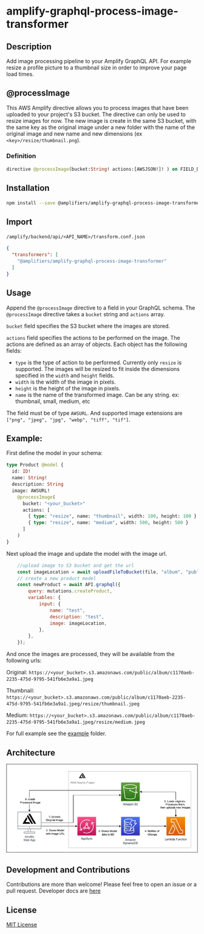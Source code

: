 # amplify-graphql-process-image-transformer #

## Description ##

Add image processing pipeline to your Amplify GraphQL API. For example resize a profile picture to a thumbnail size in order to improve your page load times.

## @processImage ##

This AWS Amplify directive allows you to process images that have been uploaded to your project's S3 bucket. The directive can only be used to resize images for now. The new image is create in the same S3 bucket, with the same key as the original image under a new folder with the name of the original image and new name and new dimensions (ex `<key>/resize/thumbnail.png`).

### Definition ###
```graphql
directive @processImage(bucket:String! actions:[AWSJSON!]! ) on FIELD_DEFINITION
```

## Installation ##

```bash
npm install --save @amplifiers/amplify-graphql-process-image-transformer
```

## Import ##
`/amplify/backend/api/<API_NAME>/transform.conf.json`
```json
{
  "transformers": [
    "@amplifiers/amplify-graphql-process-image-transformer"
  ]
}
```

## Usage ##

Append the `@processImage` directive to a field in your GraphQL schema. The `@processImage` directive takes a `bucket` string and `actions` array.

`bucket` field specifies the S3 bucket where the images are stored.

`actions` field specifies the actions to be performed on the image. The actions are defined as an array of objects. Each object has the following fields:
- `type` is the type of action to be performed. Currently only `resize` is supported. The images will be resized to fit inside the dimensions specified in the `width` and `height` fields.
- `width` is the width of the image in pixels.
- `height` is the height of the image in pixels.
- `name` is the name of the transformed image. Can be any string. ex: thumbnail, small, medium, etc

The field must be of type `AWSURL`. And supported image extensions are `["png", "jpeg", "jpg", "webp", "tiff", "tif"]`.

## Example: ##
First define the model in your schema:

```graphql
type Product @model {
  id: ID!
  name: String!
  description: String
  image: AWSURL!
    @processImage(
      bucket: "<your_bucket>"
      actions: [
        { type: "resize", name: "thumbnail", width: 100, height: 100 }
        { type: "resize", name: "medium", width: 500, height: 500 }
      ]
    )
}
```
Next upload the image and update the model with the image url. 
```js
    //upload image to S3 bucket and get the url
    const imageLocation = await uploadFileToBucket(file, "album", "public");
    // create a new product model
    const newProduct = await API.graphql({
        query: mutations.createProduct,
        variables: {
            input: {
                name: "test",
                description: "test",
                image: imageLocation,
            },
        },
    });
```

And once the images are processed, they will be available from the following urls:

Original:
`https://<your_bucket>.s3.amazonaws.com/public/album/c1170aeb-2235-475d-9795-541fb6e3a9a1.jpeg`

Thumbnail:
`https://<your_bucket>.s3.amazonaws.com/public/album/c1170aeb-2235-475d-9795-541fb6e3a9a1.jpeg/resize/thumbnail.jpeg`

Medium:
`https://<your_bucket>.s3.amazonaws.com/public/album/c1170aeb-2235-475d-9795-541fb6e3a9a1.jpeg/resize/medium.jpeg`

For full example see the [example](https://github.com/olliethedev/amplifiers/tree/master/examples/process-image-example) folder.

## Architecture ##

![alt text](https://github.com/olliethedev/amplifiers/blob/master/read-me-image-processing-diagram.png)

## Development and Contributions ##
Contributions are more than welcome! Please feel free to open an issue or a pull request.
Developer docs are [here](https://github.com/olliethedev/amplifiers)

## License ##
[MIT License](https://github.com/olliethedev/amplifiers/blob/master/LICENSE)